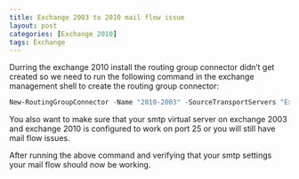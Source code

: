 ```yaml
---
title: Exchange 2003 to 2010 mail flow issue
layout: post
categories: [Exchange 2010]
tags: Exchange
---
```

Durring the exchange 2010 install the routing group connector didn&#8217;t get created so we need to run the following command in the exchange management shell to create the routing group connector:
```powershell
New-RoutingGroupConnector -Name "2010-2003" -SourceTransportServers "Ex2010Hub1.contoso.com" -TargetTransportServers "Ex2003BH1.contoso.com" -Cost 10 -Bidirectional $true -PublicFolderReferralsEnabled $true
```
You also want to make sure that your smtp virtual server on exchange 2003 and exchange 2010 is configured to work on port 25 or you will still have mail flow issues.

After running the above command and verifying that your smtp settings your mail flow should now be working.
